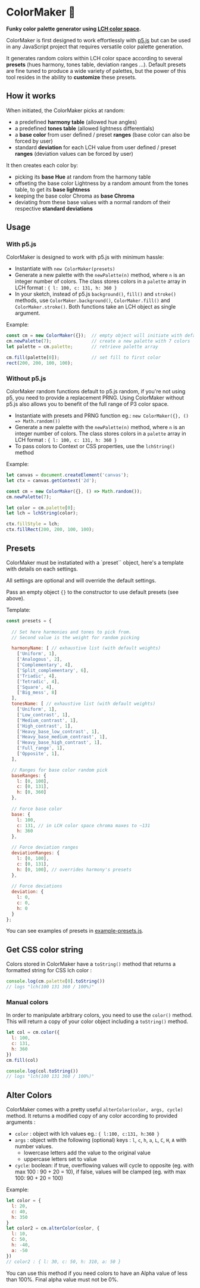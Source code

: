 # ColorMaker 🌈

**Funky color palette generator using [LCH color space](https://lea.verou.me/blog/2020/04/lch-colors-in-css-what-why-and-how/).**

ColorMaker is first designed to work effortlessly with [p5.js](https://p5js.org/) but can be used in any JavaScript project that requires versatile color palette generation.

It generates random colors within LCH color space according to several **presets** (hues harmony, tones table, deviation ranges …). Default presets are fine tuned to produce a wide variety of palettes, but the power of this tool resides in the ability to **customize** these presets.

## How it works

When initiated, the ColorMaker picks at random:
- a predefined **harmony table** (allowed hue angles)
- a predefined **tones table** (allowed lightness differentials)
- a **base color** from user defined / preset **ranges** (base color can also be forced by user)
- standard **deviation** for each LCH value from user defined / preset **ranges** (deviation values can be forced by user)

It then creates each color by:
- picking its **base Hue** at random from the harmony table
- offseting the base color Lightness by a random amount from the tones table, to get its **base lightness**
- keeping the base color Chroma as **base Chroma**
- deviating from these base values with a normal random of their respective **standard deviations**


## Usage

### With p5.js

ColorMaker is designed to work with p5.js with minimum hassle:
- Instantiate with `new ColorMaker(presets)`
- Generate a new palette with the `newPalette(n)` method, where `n` is an integer number of colors. The class stores colors in a `palette` array in LCH format : `{ l: 100, c: 131, h: 360 }`
- In your sketch, instead of p5.js `background()`, `fill()` and `stroke()` methods, use `ColorMaker.background()`, `ColorMaker.fill()` and `ColorMaker.stroke()`. Both functions take an LCH object as single argument.

Example:
```js
const cm = new ColorMaker({});  // empty object will initiate with default settings
cm.newPalette(7);               // create a new palette with 7 colors
let palette = cm.palette;       // retrieve palette array

cm.fill(palette[0]);            // set fill to first color
rect(200, 200, 100, 100);
```

### Without p5.js

ColorMaker random functions default to p5.js random, if you're not using p5, you need to provide a replacement PRNG. Using ColorMaker without p5.js also allows you to benefit of the full range of P3 color space.
- Instantiate with presets and PRNG function eg.: `new ColorMaker({}, () => Math.random())`
- Generate a new palette with the `newPalette(n)` method, where `n` is an integer number of colors. The class stores colors in a `palette` array in LCH format : `{ l: 100, c: 131, h: 360 }`
- To pass colors to Context or CSS properties, use the `lchString()` method
  
Example:
```js
let canvas = document.createElement('canvas');
let ctx = canvas.getContext('2d');

const cm = new ColorMaker({}, () => Math.random());
cm.newPalette(7);

let color = cm.palette[0];
let lch = lchString(color);

ctx.fillStyle = lch;
ctx.fillRect(200, 200, 100, 100);
```


## Presets
ColorMaker must be instatiated with a `preset`` object, here's a template with details on each settings.  
  
All settings are optional and will override the default settings.

Pass an empty object `{}` to the constructor to use default presets (see above).

Template:

```js
const presets = {
  
  // Set here harmonies and tones to pick from.
  // Second value is the weight for random picking

  harmonyName: [ // exhaustive list (with default weights)
    ['Uniform', 1], 
    ['Analogous', 2], 
    ['Complementary', 4],
    ['Split_complementary', 6],
    ['Triadic', 4],
    ['Tetradic', 4],
    ['Square', 4],
    ['Big_mess', 8]
  ],
  tonesName: [ // exhaustive list (with default weights)
    ['Uniform', 1],
    ['Low_contrast', 1],
    ['Medium_contrast', 1],
    ['High_contrast', 1],
    ['Heavy_base_low_contrast', 1],
    ['Heavy_base_medium_contrast', 1],
    ['Heavy_base_high_contrast', 1],
    ['Full_range', 1],
    ['Opposite', 1],
  ],

  // Ranges for base color random pick
  baseRanges: {
    l: [0, 100],
    c: [0, 131],
    h: [0, 360]
  },
  
  // Force base color 
  base: {
    l: 100,
    c: 131, // in LCH color space chroma maxes to ~131
    h: 360
  },

  // Force deviation ranges
  deviationRanges: {
    l: [0, 100],
    c: [0, 131],
    h: [0, 100], // overrides harmony's presets
  },
  
  // Force deviations 
  deviation: {
    l: 0,
    c: 0,
    h: 0
  }
};
```
You can see examples of presets in [example-presets.js](src/example-presets.js).

## Get CSS color string
Colors stored in ColorMaker have a `toString()` method that returns a formatted string for CSS lch color :
```js
console.log(cm.palette[0].toString())
// logs "lch(100 131 360 / 100%)"
```

### Manual colors
In order to manipulate arbitrary colors, you need to use the `color()` method. This will return a copy of your color object including a `toString()` method.
```js
let col = cm.color({
  l: 100,
  c: 131,
  h: 360
})
cm.fill(col)

console.log(col.toString())
// logs "lch(100 131 360 / 100%)"
```

## Alter Colors
ColorMaker comes with a pretty useful `alterColor(color, args, cycle)` method. It returns a modified copy of any color according to provided arguments :
- `color` : object with lch values eg.: `{ l:100, c:131, h:360 }`
- `args` : object with the following (optional) keys : `l`, `c`, `h`, `a`, `L`, `C`, `H`, `A` with number values.
  - lowercase letters add the value to the original value
  - uppercase letters set to value
- `cycle`: boolean: if true, overflowing values will cycle to opposite (eg. with max 100 : 90 + 20 = 10), if false, values will be clamped (eg. with max 100: 90 + 20 = 100)

Example: 
```js
let color = {
  l: 20,
  c: 40,
  h: 350
}
let color2 = cm.alterColor(color, {
  l: 10,
  C: 50,
  h: -40,
  a: -50
})
// color2 : { l: 30, c: 50, h: 310, a: 50 }
```
You can use this method if you need colors to have an Alpha value of less than 100%. Final alpha value must not be 0%.